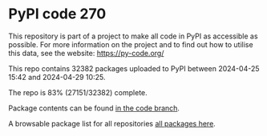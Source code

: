 # PyPI code 270

This repository is part of a project to make all code in PyPI as accessible as possible. For more information 
on the project and to find out how to utilise this data, see the website: https://py-code.org/

This repo contains 32382 packages uploaded to PyPI between 
2024-04-25 15:42 and 2024-04-29 10:25.

The repo is 83% (27151/32382) complete.

Package contents can be found [in the code branch](https://github.com/pypi-data/pypi-mirror-270/tree/code/packages).

A browsable package list for all repositories [all packages here](https://py-code.org/repositories/pypi-mirror-270).


